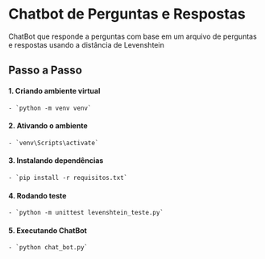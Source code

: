 # Chatbot de Perguntas e Respostas

ChatBot que responde a perguntas com base em um arquivo de perguntas e respostas usando a distância de Levenshtein

## Passo a Passo

#### 1. Criando ambiente virtual
    - `python -m venv venv`

#### 2. Ativando o ambiente
    - `venv\Scripts\activate`

#### 3. Instalando dependências
    - `pip install -r requisitos.txt`

#### 4. Rodando teste
    - `python -m unittest levenshtein_teste.py`

#### 5. Executando ChatBot
    - `python chat_bot.py`